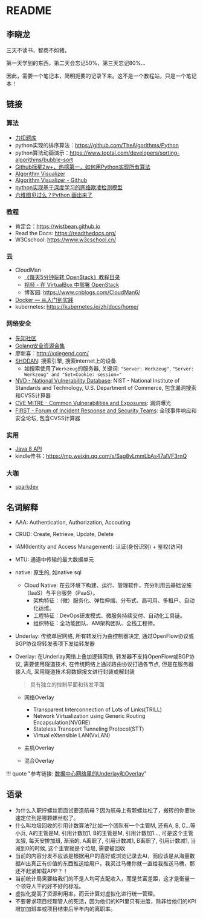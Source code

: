 # README

## 李晓龙

三天不读书，智商不如猪。

第一天学到的东西，第二天会忘记50%，第三天忘记80%...

因此，需要一个笔记本，简明扼要的记录下来。这不是一个教程站，只是一个笔记本！


## 链接

### 算法

- [力扣题库](https://leetcode-cn.com/problemset/all/)
- python实现的排序算法：<https://github.com/TheAlgorithms/Python>
- python算法动画演示：<https://www.toptal.com/developers/sorting-algorithms/bubble-sort>
- [Github标星2w+，热榜第一，如何用Python实现所有算法](https://mp.weixin.qq.com/s/OHoe6TTX--Ys5G-5yR6juA)
- [Algorithm Visualizer](https://algorithm-visualizer.org/)
- [Algorithm Visualizer - Github](https://github.com/algorithm-visualizer/algorithm-visualizer)
- [python实现基于深度学习的网络欺凌检测模型](https://mp.weixin.qq.com/s?__biz=MjM5NjA0NjgyMA==&mid=2651075726&idx=1&sn=0279918927745ff6a8899ebe27592daa&chksm=bd1fa6058a682f130fb35265924858bbdec766a452c3d742be429a650b8393077524e115ba0b&xtrack=1&scene=0&subscene=92&sessionid=1559655937&clicktime=1559657542&ascene=7&devicetype=android-28&version=2700043b&nettype=3gnet&abtest_cookie=BgABAAgACgALABIAEwAVAAgAnoYeACOXHgBWmR4AxZkeANyZHgD1mR4AA5oeAA2aHgAAAA%3D%3D&lang=zh_CN&pass_ticket=aSykkTizzSN1ZCZ6bSrqfZt5Is9H%2F4Lgw4gEEVKAyiWlMIffXq7CPS6w1pwbAswD&wx_header=1)
- [六维图见过么？Python 画出来了](https://mp.weixin.qq.com/s?__biz=MjM5NzE1MDA0MQ==&mid=2247494113&idx=2&sn=b3c7aa8acb69d5614eb094f5fa3c313d&chksm=a6dcc5d791ab4cc177f18544369e1fbec94061250e1995962b65f0022beb3a21772870426712&xtrack=1&scene=90&subscene=93&sessionid=1561783699&clicktime=1561783780&ascene=56&devicetype=android-28&version=2700043c&nettype=3gnet&abtest_cookie=BgABAAgACgALABIAEwAVAAcAnoYeACOXHgBWmR4AxZkeANyZHgD1mR4ADJoeAAAA&lang=zh_CN&pass_ticket=u4SgrHa3V%2BVQO%2BfgUuR2HEKo4J1p%2Fg5D34vcOrGGVpsdCew73lMP3OAkZ2oLVor5&wx_header=1)


### 教程

- 肯定会：<https://wistbean.github.io>
- Read the Docs: <https://readthedocs.org/>
- W3Cschool: <https://www.w3cschool.cn/>

### 云

- CloudMan
    - [《每天5分钟玩转 OpenStack》教程目录](https://mp.weixin.qq.com/s/QtdMkt9giEEnvFTQzO9u7g)
    - [视频 - 在 VirtualBox 中部署 OpenStack](https://mp.weixin.qq.com/s/g-bKZqRFUGXDghIfGJ16_g)
    - 博客园: <https://www.cnblogs.com/CloudMan6/>
- [Docker — 从入门到实践](https://yeasy.gitbooks.io/docker_practice/)
- kubernetes: <https://kubernetes.io/zh/docs/home/>

### 网络安全

- [先知社区](https://xz.aliyun.com/)
- [Golang安全资源合集](https://github.com/re4lity/Hacking-With-Golang/blob/master/README.md)
- 廖新喜：<http://xxlegend.com/>
- [SHODAN](https://www.shodan.io/): 搜索引擎, 搜索internet上的设备.
    - 如搜索使用了`Werkzeug`的服务器, 关键词: `"Server: Werkzeug"`, `"Server: Werkzeug" and "Set=Cookie: session="`
- [NVD - National Vulnerability Database](https://nvd.nist.gov/): NIST - National Institute of Standards and Technology, U.S. Department of Commerce, 包含漏洞搜索和CVSS计算器
- [CVE MITRE - Common Vulnerabilities and Exposures](https://cve.mitre.org/): 漏洞曝光
- [FIRST - Forum of Incident Response and Security Teams](https://www.first.org/cvss/): 全球事件响应和安全论坛, 包含CVSS计算器


### 实用

- [Java 8 API](https://docs.oracle.com/javase/8/docs/api/index.html)
- kindle传书：<https://mp.weixin.qq.com/s/Sag8vLmmLbAs47aIVF3rnQ>

### 大咖

- [sparkdev](https://www.cnblogs.com/sparkdev/)


## 名词解释

- AAA: Authentication, Authorization, Accouting
- CRUD: Create, Retrieve, Update, Delete
- IAM(Identity and Access Management): 认证(身份识别) + 鉴权(访问)
- MTU: 通道中传输的最大数据单元
- native: 原生的, 如native sql
    - Cloud Native: 在云环境下构建、运行、管理软件，充分利用云基础设施（IaaS）与平台服务（PaaS）。
        - 架构特征：（微）服务化、弹性伸缩、分布式、高可用、多租户、自动化运维。
        - 工程特征：DevOps研发模式、微服务持续交付、自动化工具链。
        - 组织特征：全功能团队、AM架构团队、全栈工程师。

- Underlay: 传统单层网络, 所有转发行为由控制器决定, 通过OpenFlow协议或BGP协议将转发表项下发给转发器
- Overlay: 在Underlay网络上叠加逻辑网络, 转发器不支持OpenFlow或BGP协议, 需要使用隧道技术, 在传统网络上通过路由协议打通各节点, 但是在服务器接入点, 采用隧道技术将数据报文进行封装或解封装

    > 具有独立的控制平面和转发平面

    - 网络Overlay
        - Transparent Interconnection of Lots of Links(TRILL)
        - Network Virtualization using Generic Routing Encapsulation(NVGRE)
        - Stateless Transport Tunneling Protocol(STT)
        - Virtual eXtensible LAN(VxLAN)

    - 主机Overlay
    - 混合Overlay

!!! quote "参考链接: [数据中心网络里的Underlay和Overlay](https://mp.weixin.qq.com/s?src=3&timestamp=1581759978&ver=1&signature=mFSxihVY3mTo7V4YJDaCGTIL0x7hCNcYJkO8qSuYCXsSSrSSMlYzC21wbq5FDBZ7EvO2wU*ITrx60MI7pX7BxSCpHY2h1fJmeg*mpK9EUepQFtg7mDINnwCQxZLF9IuKi37xcEpGED0i7z9m9zhFG65C6VQuW*l3SZvTBXFbcmo=)"


## 语录

- 为什么入职拧螺丝而面试要造航母？因为航母上有颗螺丝松了，搬砖的你要快速定位到是哪颗螺丝松了。
- 什么叫垃圾回收的引用计数算法?比如一个团队有一个主管M, 还有A, B, C...等小兵, A的主管是M, 引用计数加1, B的主管是M, 引用计数加1..., 可是这个主管太狠, 每天安排加班, 渐渐的, A离职了, 引用计数减1, B离职了, 引用计数减1, 当减到0的时候, 这个主管就是个垃圾, 需要被回收
- 当前的内容分发不应该是根据用户的喜好或浏览记录去AI，而应该是从海量数据AI出真正有价值的东西推送给用户。我买过马桶你就一直给我推送马桶，那还不赶紧卸载APP？！
- 当前统计局需要给我们的不是人均可支配收入，而是贫富差距，这才是衡量一个领导人干的好不好的标准。
- 虚拟化提高了资源利用率，而云计算对虚拟化进行统一管理。
- 不要奢求项目经理管人的死活，因为他们的KPI里只有进度，除非给他们的KPI增加加班率或项目结束后半年内的离职率。
